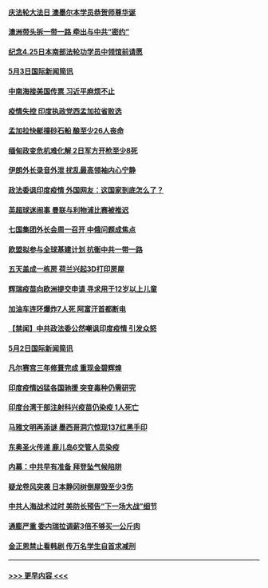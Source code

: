 #### [庆法轮大法日 澳墨尔本学员恭贺师尊华诞](../pages/prog202/a103109592.md?t=05031901) 
#### [澳洲带头拆一带一路 牵出与中共“密约”](../pages/prog202/a103109565.md?t=05031901) 
#### [纪念4.25日本南部法轮功学员中领馆前请愿](../pages/prog202/a103109543.md?t=05031901) 
#### [5月3日国际新闻简讯](../pages/prog202/a103109519.md?t=05031901) 
#### [中南海接美国传票 习近平麻烦不止](../pages/prog202/a103109497.md?t=05031901) 
#### [疫情失控 印度执政党西孟加拉省败选](../pages/prog202/a103109500.md?t=05031901) 
#### [孟加拉快艇撞砂石船 酿至少26人丧命](../pages/prog202/a103109492.md?t=05031901) 
#### [缅甸政变危机难化解 2日军方开枪至少8死](../pages/prog202/a103109390.md?t=05031901) 
#### [伊朗外长录音外泄 扰乱最高领袖内心宁静](../pages/prog202/a103109379.md?t=05031901) 
#### [政法委讽印度疫情 外国网友：这国家到底怎么了？](../pages/prog202/a103109347.md?t=05031901) 
#### [英超球迷闹事 曼联与利物浦比赛被推迟](../pages/prog202/a103109291.md?t=05031901) 
#### [七国集团外长会周一召开 中俄问题成焦点](../pages/prog202/a103109298.md?t=05031901) 
#### [欧盟拟参与全球基建计划 抗衡中共一带一路](../pages/prog202/a103109256.md?t=05031901) 
#### [五天盖成一栋房 荷兰兴起3D打印房屋](../pages/prog202/a103109281.md?t=05031901) 
#### [辉瑞疫苗向欧洲提交申请 寻求用于12岁以上儿童](../pages/prog202/a103109268.md?t=05031901) 
#### [加油车连环爆炸7人死  阿富汗首都断电](../pages/prog202/a103109258.md?t=05031901) 
#### [【禁闻】中共政法委公然嘲讽印度疫情 引发众怒](../pages/prog202/a103109203.md?t=05031901) 
#### [5月2日国际新闻简讯](../pages/prog202/a103109179.md?t=05031901) 
#### [凡尔赛宫三年修葺完成 重现金碧辉煌](../pages/prog202/a103109177.md?t=05031901) 
#### [印度疫情凶猛各国驰援 突变毒种仍需研究](../pages/prog202/a103109182.md?t=05031901) 
#### [印度台湾干部注射科兴疫苗仍染疫 1人死亡](../pages/prog202/a103109172.md?t=05031901) 
#### [马雅文明再添谜 墨西哥洞穴惊现137红黑手印](../pages/prog202/a103109062.md?t=05031901) 
#### [东奥圣火传递 鹿儿岛6交管人员染疫](../pages/prog202/a103109040.md?t=05031901) 
#### [内幕：中共早有准备 拜登坠气候陷阱](../pages/prog202/a103108911.md?t=05031901) 
#### [疑龙卷风突袭 日本静冈树倒屋毁至少3伤](../pages/prog202/a103108977.md?t=05031901) 
#### [中共人海战术过时 美防长预告“下一场大战”细节](../pages/prog202/a103108984.md?t=05031901) 
#### [通膨严重 委内瑞拉调薪3倍不够买一公斤肉](../pages/prog202/a103108965.md?t=05031901) 
#### [金正恩禁止看韩剧 传万名学生自首求减刑](../pages/prog202/a103108926.md?t=05031901) 

----
#### [ >>> 更早内容 <<< ](../indexes/prog202-earlier.md)
